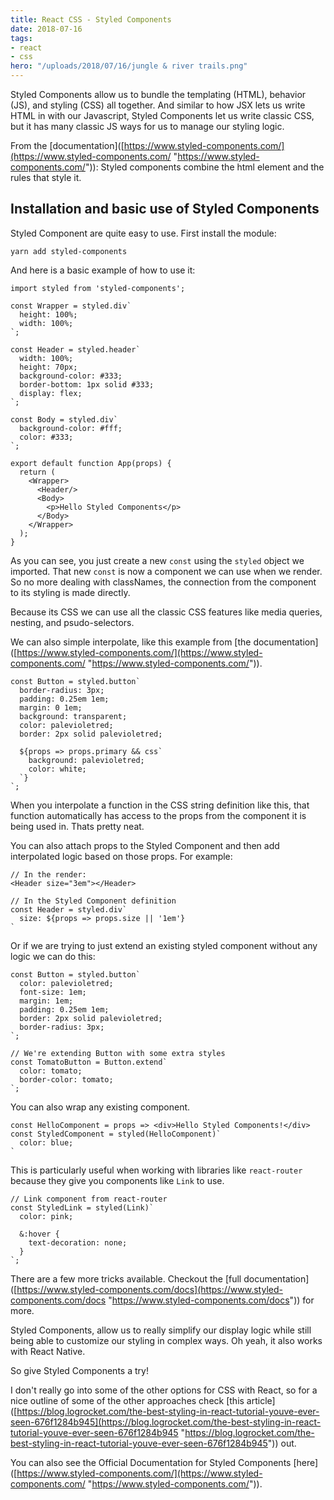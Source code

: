 ```yaml
---
title: React CSS - Styled Components
date: 2018-07-16
tags:
- react
- css
hero: "/uploads/2018/07/16/jungle & river trails.png"
---
```

Styled Components allow us to bundle the templating (HTML), behavior (JS), and styling (CSS) all together. And similar to how JSX lets us write HTML in with our Javascript, Styled Components let us write classic CSS, but it has many classic JS ways for us to manage our styling logic.

From the \[documentation\]([https://www.styled-components.com/](https://www.styled-components.com/ "https://www.styled-components.com/")): Styled components combine the html element and the rules that style it.

## Installation and basic use of Styled Components

Styled Component are quite easy to use. First install the module:

    yarn add styled-components

And here is a basic example of how to use it:

    import styled from 'styled-components';
    
    const Wrapper = styled.div`
      height: 100%;
      width: 100%;
    `;
    
    const Header = styled.header`
      width: 100%;
      height: 70px;
      background-color: #333;
      border-bottom: 1px solid #333;
      display: flex;
    `;
    
    const Body = styled.div`
      background-color: #fff;
      color: #333;
    `;
    
    export default function App(props) {
      return (
        <Wrapper>
          <Header/>
          <Body>
            <p>Hello Styled Components</p>
          </Body>
        </Wrapper>
      );
    }

As you can see, you just create a new `const` using the `styled` object we imported. That new `const` is now a component we can use when we render. So no more dealing with classNames, the connection from the component to its styling is made directly.

Because its CSS we can use all the classic CSS features like media queries, nesting, and psudo-selectors.

We can also simple interpolate, like this example from \[the documentation\]([https://www.styled-components.com/](https://www.styled-components.com/ "https://www.styled-components.com/")).

    const Button = styled.button`
      border-radius: 3px;
      padding: 0.25em 1em;
      margin: 0 1em;
      background: transparent;
      color: palevioletred;
      border: 2px solid palevioletred;
    
      ${props => props.primary && css`
        background: palevioletred;
        color: white;
      `}
    `;

When you interpolate a function in the CSS string definition like this, that function automatically has access to the props from the component it is being used in. Thats pretty neat.

You can also attach props to the Styled Component and then add interpolated logic based on those props. For example:

    // In the render:
    <Header size="3em"></Header>
    
    // In the Styled Component definition
    const Header = styled.div`
      size: ${props => props.size || '1em'}
    `

Or if we are trying to just extend an existing styled component without any logic we can do this:

    const Button = styled.button`
      color: palevioletred;
      font-size: 1em;
      margin: 1em;
      padding: 0.25em 1em;
      border: 2px solid palevioletred;
      border-radius: 3px;
    `;
    
    // We're extending Button with some extra styles
    const TomatoButton = Button.extend`
      color: tomato;
      border-color: tomato;
    `;

You can also wrap any existing component.

    const HelloComponent = props => <div>Hello Styled Components!</div>
    const StyledComponent = styled(HelloComponent)`
      color: blue;
    `

This is particularly useful when working with libraries like `react-router` because they give you components like `Link` to use.

    // Link component from react-router
    const StyledLink = styled(Link)`
      color: pink;
    
      &:hover {
        text-decoration: none;
      }
    `;

There are a few more tricks available. Checkout the \[full documentation\]([https://www.styled-components.com/docs](https://www.styled-components.com/docs "https://www.styled-components.com/docs")) for more.

Styled Components, allow us to really simplify our display logic while still being able to customize our styling in complex ways. Oh yeah, it also works with React Native.

So give Styled Components a try!

I don't really go into some of the other options for CSS with React, so for a nice outline of some of the other approaches check \[this article\]([https://blog.logrocket.com/the-best-styling-in-react-tutorial-youve-ever-seen-676f1284b945](https://blog.logrocket.com/the-best-styling-in-react-tutorial-youve-ever-seen-676f1284b945 "https://blog.logrocket.com/the-best-styling-in-react-tutorial-youve-ever-seen-676f1284b945")) out.

You can also see the Official Documentation for Styled Components \[here\]([https://www.styled-components.com/](https://www.styled-components.com/ "https://www.styled-components.com/")).